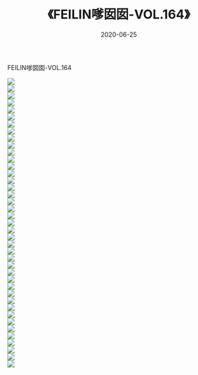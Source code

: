 ﻿---
layout: post
title:  《FEILIN嗲囡囡-VOL.164》
date:   2020-06-25
img: http://img.660000.xyz/Sharelink/网络美图/2020/FEILIN嗲囡囡-VOL.164/000.jpg
categories: [美女, 清纯, 唯美]
---

FEILIN嗲囡囡-VOL.164

  ![](http://img.660000.xyz/Sharelink/网络美图/2020/FEILIN嗲囡囡-VOL.164/001.jpg) <br> ![](http://img.660000.xyz/Sharelink/网络美图/2020/FEILIN嗲囡囡-VOL.164/002.jpg) <br> ![](http://img.660000.xyz/Sharelink/网络美图/2020/FEILIN嗲囡囡-VOL.164/003.jpg) <br> ![](http://img.660000.xyz/Sharelink/网络美图/2020/FEILIN嗲囡囡-VOL.164/004.jpg) <br> ![](http://img.660000.xyz/Sharelink/网络美图/2020/FEILIN嗲囡囡-VOL.164/005.jpg) <br> ![](http://img.660000.xyz/Sharelink/网络美图/2020/FEILIN嗲囡囡-VOL.164/006.jpg) <br> ![](http://img.660000.xyz/Sharelink/网络美图/2020/FEILIN嗲囡囡-VOL.164/007.jpg) <br> ![](http://img.660000.xyz/Sharelink/网络美图/2020/FEILIN嗲囡囡-VOL.164/008.jpg) <br> ![](http://img.660000.xyz/Sharelink/网络美图/2020/FEILIN嗲囡囡-VOL.164/009.jpg) <br> ![](http://img.660000.xyz/Sharelink/网络美图/2020/FEILIN嗲囡囡-VOL.164/010.jpg) <br> ![](http://img.660000.xyz/Sharelink/网络美图/2020/FEILIN嗲囡囡-VOL.164/011.jpg) <br> ![](http://img.660000.xyz/Sharelink/网络美图/2020/FEILIN嗲囡囡-VOL.164/012.jpg) <br> ![](http://img.660000.xyz/Sharelink/网络美图/2020/FEILIN嗲囡囡-VOL.164/013.jpg) <br> ![](http://img.660000.xyz/Sharelink/网络美图/2020/FEILIN嗲囡囡-VOL.164/014.jpg) <br> ![](http://img.660000.xyz/Sharelink/网络美图/2020/FEILIN嗲囡囡-VOL.164/015.jpg) <br> ![](http://img.660000.xyz/Sharelink/网络美图/2020/FEILIN嗲囡囡-VOL.164/016.jpg) <br> ![](http://img.660000.xyz/Sharelink/网络美图/2020/FEILIN嗲囡囡-VOL.164/017.jpg) <br> ![](http://img.660000.xyz/Sharelink/网络美图/2020/FEILIN嗲囡囡-VOL.164/018.jpg) <br> ![](http://img.660000.xyz/Sharelink/网络美图/2020/FEILIN嗲囡囡-VOL.164/019.jpg) <br> ![](http://img.660000.xyz/Sharelink/网络美图/2020/FEILIN嗲囡囡-VOL.164/020.jpg) <br> ![](http://img.660000.xyz/Sharelink/网络美图/2020/FEILIN嗲囡囡-VOL.164/021.jpg) <br> ![](http://img.660000.xyz/Sharelink/网络美图/2020/FEILIN嗲囡囡-VOL.164/022.jpg) <br> ![](http://img.660000.xyz/Sharelink/网络美图/2020/FEILIN嗲囡囡-VOL.164/023.jpg) <br> ![](http://img.660000.xyz/Sharelink/网络美图/2020/FEILIN嗲囡囡-VOL.164/024.jpg) <br> ![](http://img.660000.xyz/Sharelink/网络美图/2020/FEILIN嗲囡囡-VOL.164/025.jpg) <br> ![](http://img.660000.xyz/Sharelink/网络美图/2020/FEILIN嗲囡囡-VOL.164/026.jpg) <br> ![](http://img.660000.xyz/Sharelink/网络美图/2020/FEILIN嗲囡囡-VOL.164/027.jpg) <br> ![](http://img.660000.xyz/Sharelink/网络美图/2020/FEILIN嗲囡囡-VOL.164/028.jpg) <br> ![](http://img.660000.xyz/Sharelink/网络美图/2020/FEILIN嗲囡囡-VOL.164/029.jpg) <br> ![](http://img.660000.xyz/Sharelink/网络美图/2020/FEILIN嗲囡囡-VOL.164/030.jpg) <br> ![](http://img.660000.xyz/Sharelink/网络美图/2020/FEILIN嗲囡囡-VOL.164/031.jpg) <br> ![](http://img.660000.xyz/Sharelink/网络美图/2020/FEILIN嗲囡囡-VOL.164/032.jpg) <br> ![](http://img.660000.xyz/Sharelink/网络美图/2020/FEILIN嗲囡囡-VOL.164/033.jpg) <br> ![](http://img.660000.xyz/Sharelink/网络美图/2020/FEILIN嗲囡囡-VOL.164/034.jpg) <br> ![](http://img.660000.xyz/Sharelink/网络美图/2020/FEILIN嗲囡囡-VOL.164/035.jpg) <br> ![](http://img.660000.xyz/Sharelink/网络美图/2020/FEILIN嗲囡囡-VOL.164/036.jpg) <br> ![](http://img.660000.xyz/Sharelink/网络美图/2020/FEILIN嗲囡囡-VOL.164/037.jpg) <br> ![](http://img.660000.xyz/Sharelink/网络美图/2020/FEILIN嗲囡囡-VOL.164/038.jpg) <br> ![](http://img.660000.xyz/Sharelink/网络美图/2020/FEILIN嗲囡囡-VOL.164/039.jpg) <br> ![](http://img.660000.xyz/Sharelink/网络美图/2020/FEILIN嗲囡囡-VOL.164/040.jpg) <br> ![](http://img.660000.xyz/Sharelink/网络美图/2020/FEILIN嗲囡囡-VOL.164/041.jpg) <br>